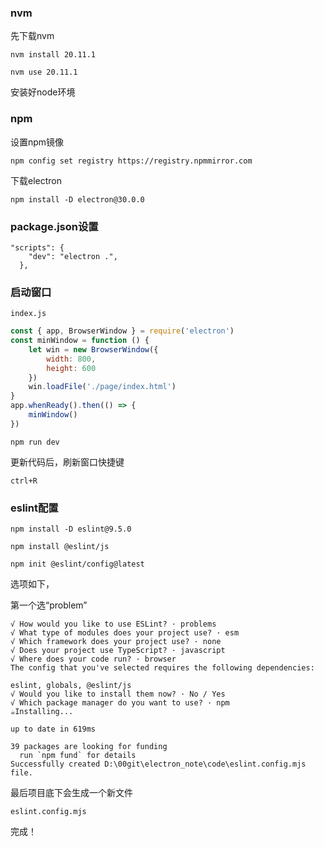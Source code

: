 ### nvm

先下载nvm

```
nvm install 20.11.1
```

```
nvm use 20.11.1
```

安装好node环境



### npm

设置npm镜像

```
npm config set registry https://registry.npmmirror.com
```

下载electron

```
npm install -D electron@30.0.0
```



### package.json设置

```
"scripts": {
    "dev": "electron .",
  },
```



### 启动窗口

`index.js`

```js
const { app, BrowserWindow } = require('electron')
const minWindow = function () {
	let win = new BrowserWindow({
		width: 800,
		height: 600
	})
	win.loadFile('./page/index.html')
}
app.whenReady().then(() => {
	minWindow()
})
```



```
npm run dev
```



更新代码后，刷新窗口快捷键

```
ctrl+R
```



### eslint配置

```
npm install -D eslint@9.5.0
```

```
npm install @eslint/js
```



```
npm init @eslint/config@latest
```

选项如下，

第一个选“problem”

```
√ How would you like to use ESLint? · problems
√ What type of modules does your project use? · esm
√ Which framework does your project use? · none
√ Does your project use TypeScript? · javascript
√ Where does your code run? · browser                                           The config that you've selected requires the following dependencies:

eslint, globals, @eslint/js
√ Would you like to install them now? · No / Yes
√ Which package manager do you want to use? · npm
☕️Installing...

up to date in 619ms

39 packages are looking for funding
  run `npm fund` for details
Successfully created D:\00git\electron_note\code\eslint.config.mjs file.

```



最后项目底下会生成一个新文件

```
eslint.config.mjs
```

完成！
